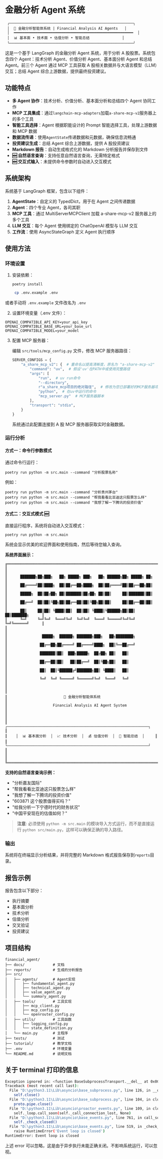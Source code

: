 # 金融分析 Agent 系统

```
 ╭─────────────────────────────────────────────────────────╮
 │  🏦 金融分析智能体系统 | Financial Analysis AI Agents   │
 │  ━━━━━━━━━━━━━━━━━━━━━━━━━━━━━━━━━━━━━━━━━━━━━━━━━━━━━━━  │
 │  📊 基本面 • 技术面 • 估值分析 • 智能总结               │
 ╰─────────────────────────────────────────────────────────╯
```

这是一个基于 LangGraph 的金融分析 Agent 系统，用于分析 A 股股票。系统包含四个 Agent：技术分析 Agent、价值分析 Agent、基本面分析 Agent 和总结 Agent。前三个 Agent 通过 MCP 工具获取 A 股相关数据并与大语言模型（LLM）交互；总结 Agent 综合上游数据，提供最终投资建议。

## 功能特点

- **多 Agent 协作**：技术分析、价值分析、基本面分析和总结四个 Agent 协同工作
- **MCP 工具集成**：通过`langchain-mcp-adapters`加载`a-share-mcp-v2`服务器上的多个工具
- **智能工具选择**：Agent 根据职能设计的 Prompt 智能选择工具，处理上游数据和 MCP 数据
- **数据流传递**：使用`AgentState`传递数据和元数据，确保信息流畅通
- **投资建议生成**：总结 Agent 综合上游数据，提供 A 股投资建议
- **Markdown 报告**：自动生成格式化的 Markdown 分析报告并保存到文件
- **🆕 自然语言查询**：支持任意自然语言查询，无需特定格式
- **🆕 交互式输入**：未提供命令参数时自动进入交互模式

## 系统架构

系统基于 LangGraph 框架，包含以下组件：

1. **AgentState**：自定义的 TypedDict，用于在 Agent 之间传递数据
2. **Agent**：四个专业 Agent，各司其职
3. **MCP 工具**：通过 MultiServerMCPClient 加载 a-share-mcp-v2 服务器上的多个工具
4. **LLM 交互**：每个 Agent 使用绑定的 ChatOpenAI 模型与 LLM 交互
5. **工作流**：使用 AsyncStateGraph 定义 Agent 执行顺序

## 使用方法

### 环境设置

1. 安装依赖：

   ```
   poetry install
   ```
   ```bash
    cp .env.example .env
   ```

或者手动将 `.env.example` 文件改名为 `.env` 

2. 设置环境变量（.env 文件）：

```
OPENAI_COMPATIBLE_API_KEY=your_api_key
OPENAI_COMPATIBLE_BASE_URL=your_base_url
OPENAI_COMPATIBLE_MODEL=your_model
```

3. 配置 MCP 服务器：

   编辑 `src/tools/mcp_config.py` 文件，修改 MCP 服务器路径：

   ```python
   SERVER_CONFIGS = {
       "a_share_mcp_v2": {  # 重命名以提高清晰度，原名为 "a-share-mcp-v2"
           "command": "uv",  # 假设'uv'在PATH中或使用完整路径
           "args": [
               "run",  # uv run命令
               "--directory",
               r"a_share_mcp项目的绝对路径",  # 修改为您已部署好的MCP服务器项目路径，如未部署好，请git clone https://github.com/24mlight/a-share-mcp-is-just-i-need.git， 然后部署
               "python",  # 在uv中运行的命令
               "mcp_server.py"  # MCP服务器脚本
           ],
           "transport": "stdio",
       }
   }
   ```

   系统通过此配置连接到 A 股 MCP 服务器获取实时金融数据。

### 运行分析

#### 方式一：命令行参数模式

通过命令行运行：

```
poetry run python -m src.main --command "分析股票名称"
```

例如：

```
poetry run python -m src.main --command "分析贵州茅台"
poetry run python -m src.main --command "帮我看看比亚迪这只股票怎么样"
poetry run python -m src.main --command "我想了解一下腾讯的投资价值"
```

#### 方式二：交互式模式 🆕

直接运行程序，系统将自动进入交互模式：

```
poetry run python -m src.main
```

系统会显示优美的欢迎界面和使用指南，然后等待您输入查询。

**系统界面展示：**

```
╔══════════════════════════════════════════════════════════════════════════════╗
║                                                                              ║
║      ███████╗██╗███╗   ██╗ █████╗ ███╗   ██╗ ██████╗██╗ █████╗ ██╗          ║
║      ██╔════╝██║████╗  ██║██╔══██╗████╗  ██║██╔════╝██║██╔══██╗██║          ║
║      █████╗  ██║██╔██╗ ██║███████║██╔██╗ ██║██║     ██║███████║██║          ║
║      ██╔══╝  ██║██║╚██╗██║██╔══██║██║╚██╗██║██║     ██║██╔══██║██║          ║
║      ██║     ██║██║ ╚████║██║  ██║██║ ╚████║╚██████╗██║██║  ██║███████╗      ║
║      ╚═╝     ╚═╝╚═╝  ╚═══╝╚═╝  ╚═╝╚═╝  ╚═══╝ ╚═════╝╚═╝╚═╝  ╚═╝╚══════╝      ║
║                                                                              ║
║                █████╗  ██████╗ ███████╗███╗   ██╗████████╗                  ║
║               ██╔══██╗██╔════╝ ██╔════╝████╗  ██║╚══██╔══╝                  ║
║               ███████║██║  ███╗█████╗  ██╔██╗ ██║   ██║                     ║
║               ██╔══██║██║   ██║██╔══╝  ██║╚██╗██║   ██║                     ║
║               ██║  ██║╚██████╔╝███████╗██║ ╚████║   ██║                     ║
║               ╚═╝  ╚═╝ ╚═════╝ ╚══════╝╚═╝  ╚═══╝   ╚═╝                     ║
║                                                                              ║
║                          🏦 金融分析智能体系统                              ║
║                     Financial Analysis AI Agent System                      ║
║                                                                              ║
║    ┌─────────────────────────────────────────────────────────────────┐     ║
║    │  📊 基本面分析  │  📈 技术分析  │  💰 估值分析  │  🤖 智能总结  │     ║
║    └─────────────────────────────────────────────────────────────────┘     ║
║                                                                              ║
╚══════════════════════════════════════════════════════════════════════════════╝
```

**支持的自然语言查询示例：**

- "分析嘉友国际"
- "帮我看看比亚迪这只股票怎么样"
- "我想了解一下腾讯的投资价值"
- "603871 这个股票值得买吗？"
- "给我分析一下宁德时代的财务状况"
- "中国平安现在的估值如何？"

> **注意**: 必须使用 `python -m src.main` 的模块导入方式运行，而不是直接运行 `python src/main.py`，这样可以确保正确的导入路径。

### 输出

系统将在终端显示分析结果，并将完整的 Markdown 格式报告保存到`reports`目录。

## 报告示例

报告包含以下部分：

- 执行摘要
- 基本面分析
- 技术分析
- 估值分析
- 交叉验证
- 投资建议

## 项目结构

```
financial_agent/
├── docs/             # 文档
├── reports/          # 生成的分析报告
├── src/
│   ├── agents/       # Agent实现
│   │   ├── fundamental_agent.py
│   │   ├── technical_agent.py
│   │   ├── value_agent.py
│   │   └── summary_agent.py
│   ├── tools/        # 工具实现
│   │   ├── mcp_client.py
│   │   ├── mcp_config.py
│   │   └── openrouter_config.py
│   ├── utils/        # 工具函数
│   │   ├── logging_config.py
│   │   └── state_definition.py
│   └── main.py       # 主程序
├── tests/            # 测试
├── tutorial/         # 教学文档
├── .env              # 环境变量
└── README.md         # 说明文档
```

## 关于 terminal 打印的信息

```bash
Exception ignored in: <function BaseSubprocessTransport.__del__ at 0x00000217922E20C0>
Traceback (most recent call last):
  File "D:\python3.11\Lib\asyncio\base_subprocess.py", line 126, in __del__
    self.close()
  File "D:\python3.11\Lib\asyncio\base_subprocess.py", line 104, in close
    proto.pipe.close()
  File "D:\python3.11\Lib\asyncio\proactor_events.py", line 109, in close
    self._loop.call_soon(self._call_connection_lost, None)
  File "D:\python3.11\Lib\asyncio\base_events.py", line 761, in call_soon
    self._check_closed()
  File "D:\python3.11\Lib\asyncio\base_events.py", line 519, in _check_closed
    raise RuntimeError('Event loop is closed')
RuntimeError: Event loop is closed
```

上述 error 可以忽略，这是由于异步执行未能正确关闭。不影响系统运行，可以忽视。
